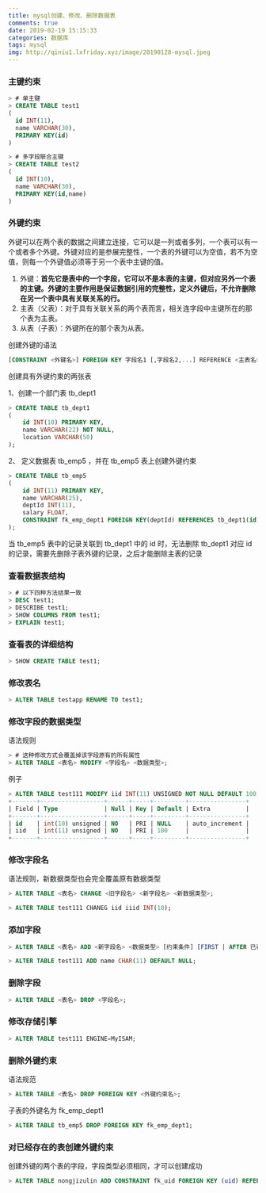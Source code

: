 ```yaml
---
title: mysql创建、修改、删除数据表
comments: true
date: 2019-02-19 15:15:33
categories: 数据库
tags: mysql
img: http://qiniu1.lxfriday.xyz/image/20190128-mysql.jpeg
---
```


### 主键约束

```sql
> # 单主键
> CREATE TABLE test1
(
  id INT(11),
  name VARCHAR(30),
  PRIMARY KEY(id)
)

> # 多字段联合主键
> CREATE TABLE test2 
(
  id INT(10),
  name VARCHAR(30),
  PRIMARY KEY(id,name)
)
```

### 外键约束

外键可以在两个表的数据之间建立连接，它可以是一列或者多列，一个表可以有一个或者多个外键。外键对应的是参展完整性，一个表的外键可以为空值，若不为空值，则每一个外键值必须等于另一个表中主键的值。

1. 外键：__首先它是表中的一个字段，它可以不是本表的主键，但对应另外一个表的主键。外键的主要作用是保证数据引用的完整性，定义外键后，不允许删除在另一个表中具有关联关系的行。__
1. 主表（父表）：对于具有关联关系的两个表而言，相关连字段中主键所在的那个表为主表。
1. 从表（子表）：外键所在的那个表为从表。

创建外键的语法

```sql
[CONSTRAINT <外键名>] FOREIGN KEY 字段名1 [,字段名2,...] REFERENCE <主表名> 主键列1 [,主键列2]
```

创建具有外键约束的两张表

1、创建一个部门表 tb_dept1 
```sql
> CREATE TABLE tb_dept1
(
    id INT(10) PRIMARY KEY,
    name VARCHAR(22) NOT NULL,
    location VARCHAR(50)
);
```

2、 定义数据表 tb_emp5 ，并在 tb_emp5 表上创建外键约束
```sql
> CREATE TABLE tb_emp5
(
    id INT(11) PRIMARY KEY,
    name VARCHAR(25),
    deptId INT(11),
    salary FLOAT,
    CONSTRAINT fk_emp_dept1 FOREIGN KEY(deptId) REFERENCES tb_dept1(id)
);
```

当 tb_emp5 表中的记录关联到 tb_dept1 中的 id 时，无法删除 tb_dept1 对应 id 的记录，需要先删除子表外键的记录，之后才能删除主表的记录

### 查看数据表结构

```sql
> # 以下四种方法结果一致
> DESC test1;
> DESCRIBE test1;
> SHOW COLUMNS FROM test1;
> EXPLAIN test1;
```

### 查看表的详细结构

```sql
> SHOW CREATE TABLE test1;
```

### 修改表名

```sql
> ALTER TABLE testapp RENAME TO test1;
```

### 修改字段的数据类型
语法规则
```sql
> # 这种修改方式会覆盖掉该字段原有的所有属性
> ALTER TABLE <表名> MODIFY <字段名> <数据类型>;
```
例子
```sql
> ALTER TABLE test111 MODIFY iid INT(11) UNSIGNED NOT NULL DEFAULT 100;
+-------+------------------+------+-----+---------+----------------+
| Field | Type             | Null | Key | Default | Extra          |
+-------+------------------+------+-----+---------+----------------+
| id    | int(10) unsigned | NO   | PRI | NULL    | auto_increment |
| iid   | int(11) unsigned | NO   | PRI | 100     |                |
+-------+------------------+------+-----+---------+----------------+
```

### 修改字段名
语法规则，新数据类型也会完全覆盖原有数据类型
```sql
> ALTER TABLE <表名> CHANGE <旧字段名> <新字段名> <新数据类型>;
```
```sql
> ALTER TABLE test111 CHANEG iid iiid INT(10);
```

### 添加字段
```sql
> ALTER TABLE <表名> ADD <新字段名> <数据类型> [约束条件] [FIRST | AFTER 已存在的字段];
```
```sql
> ALTER TABLE test111 ADD name CHAR(11) DEFAULT NULL;
```

### 删除字段
```sql
> ALTER TABLE <表名> DROP <字段名>;
```

### 修改存储引擎
```sql
> ALTER TABLE test111 ENGINE=MyISAM;
```

### 删除外键约束
语法规范
```sql
> ALTER TABLE <表名> DROP FOREIGN KEY <外键约束名>;
```
子表的外键名为 fk_emp_dept1
```sql
> ALTER TABLE tb_emp5 DROP FOREIGN KEY fk_emp_dept1;
```

### 对已经存在的表创建外键约束
创建外键的两个表的字段，字段类型必须相同，才可以创建成功

```sql
> ALTER TABLE nongjizulin ADD CONSTRAINT fk_uid FOREIGN KEY (uid) REFERENCES user(id);
```
